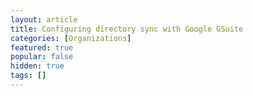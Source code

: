 ```yaml
---
layout: article
title: Configuring directory sync with Google GSuite
categories: [Organizations]
featured: true
popular: false
hidden: true
tags: []
---
```

